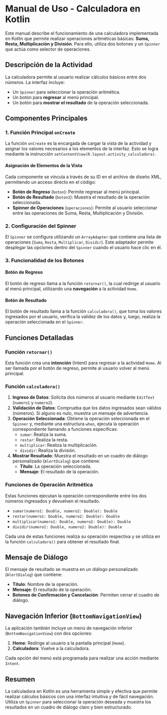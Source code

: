 # Manual de Uso - Calculadora en Kotlin

Este manual describe el funcionamiento de una calculadora implementada en Kotlin que permite realizar operaciones aritméticas básicas: **Suma, Resta, Multiplicación y División**. Para ello, utiliza dos botones y un `Spinner` que actúa como selector de operaciones.

## Descripción de la Actividad

La calculadora permite al usuario realizar cálculos básicos entre dos números. La interfaz incluye:
- Un `Spinner` para seleccionar la operación aritmética.
- Un botón para **regresar** al menú principal.
- Un botón para **mostrar el resultado** de la operación seleccionada.

## Componentes Principales

### 1. Función Principal `onCreate`

La función `onCreate` es la encargada de cargar la vista de la actividad y asignar los valores necesarios a los elementos de la interfaz. Esto se logra mediante la instrucción `setContentView(R.layout.activity_calculadora)`.

#### Asignación de Elementos de la Vista

Cada componente se vincula a través de su ID en el archivo de diseño XML, permitiendo un acceso directo en el código:
- **Botón de Regreso** (`boton`): Permite regresar al menú principal.
- **Botón de Resultado** (`boton2`): Muestra el resultado de la operación seleccionada.
- **Spinner de Operaciones** (`operaciones`): Permite al usuario seleccionar entre las operaciones de Suma, Resta, Multiplicación y División.

### 2. Configuración del Spinner

El `Spinner` se configura utilizando un `ArrayAdapter` que contiene una lista de operaciones (`Suma`, `Resta`, `Multiplicar`, `Dividir`). Este adaptador permite desplegar las opciones dentro del `Spinner` cuando el usuario hace clic en él.

### 3. Funcionalidad de los Botones

#### Botón de Regreso

El botón de regreso llama a la función `retornar()`, la cual redirige al usuario al menú principal, utilizando una **navegación** a la actividad `Home`.

#### Botón de Resultado

El botón de resultado llama a la función `calculadora()`, que toma los valores ingresados por el usuario, verifica la validez de los datos y, luego, realiza la operación seleccionada en el `Spinner`.

## Funciones Detalladas

### Función `retornar()`

Esta función crea una **intención** (Intent) para regresar a la actividad `Home`. Al ser llamada por el botón de regreso, permite al usuario volver al menú principal.

### Función `calculadora()`

1. **Ingreso de Datos**: Solicita dos números al usuario mediante `EditText` (`numero1` y `numero2`).
2. **Validación de Datos**: Comprueba que los datos ingresados sean válidos (números). Si alguno es nulo, muestra un mensaje de advertencia.
3. **Operación Seleccionada**: Obtiene la operación seleccionada en el `Spinner` y, mediante una estructura `when`, ejecuta la operación correspondiente llamando a funciones específicas:
   - `sumar`: Realiza la suma.
   - `restar`: Realiza la resta.
   - `multiplicar`: Realiza la multiplicación.
   - `dividir`: Realiza la división.
4. **Mostrar Resultado**: Muestra el resultado en un cuadro de diálogo personalizado (`AlertDialog`) que contiene:
   - **Título**: La operación seleccionada.
   - **Mensaje**: El resultado de la operación.

### Funciones de Operación Aritmética

Estas funciones ejecutan la operación correspondiente entre los dos números ingresados y devuelven el resultado.

- `sumar(numero1: Double, numero2: Double): Double`
- `restar(numero1: Double, numero2: Double): Double`
- `multiplicar(numero1: Double, numero2: Double): Double`
- `dividir(numero1: Double, numero2: Double): Double`

Cada una de estas funciones realiza su operación respectiva y se utiliza en la función `calculadora()` para obtener el resultado final.

## Mensaje de Diálogo

El mensaje de resultado se muestra en un diálogo personalizado (`AlertDialog`) que contiene:
- **Título**: Nombre de la operación.
- **Mensaje**: El resultado de la operación.
- **Botones de Confirmación y Cancelación**: Permiten cerrar el cuadro de diálogo.

## Navegación Inferior (`BottomNavigationView`)

La aplicación también incluye un menú de navegación inferior (`BottomNavigationView`) con dos opciones:
1. **Home**: Redirige al usuario a la pantalla principal (`Home`).
2. **Calculadora**: Vuelve a la calculadora.

Cada opción del menú está programada para realizar una acción mediante `Intent`.

## Resumen

La calculadora en Kotlin es una herramienta simple y efectiva que permite realizar cálculos básicos con una interfaz intuitiva y de fácil navegación. Utiliza un `Spinner` para seleccionar la operación deseada y muestra los resultados en un cuadro de diálogo claro y bien estructurado.
